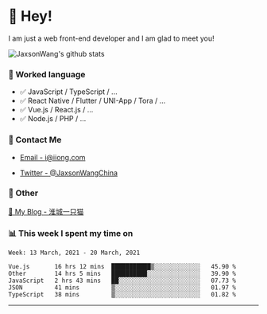 # 👋 Hey!

I am just a web front-end developer and I am glad to meet you!

![JaxsonWang's github stats](https://github-readme-stats.vercel.app/api?username=JaxsonWang&&show_icons=true&&title_color=1abc9c&&icon_color=1abc9c)


### 📝 Worked language

- ✅ JavaScript / TypeScript / ...
- ✅ React Native / Flutter / UNI-App / Tora / ...
- ✅ Vue.js / React.js / ...
- ✅ Node.js / PHP / ...

### 📮 Contact Me

- [Email - i@iiong.com](mailto:i@iiong.com)

- [Twitter - @JaxsonWangChina](https://twitter.com/JaxsonWangChina)

### 🤪 Other

[📌 My Blog - 淮城一只猫](https://iiong.com)

### 📊 This week I spent my time on

<!--START_SECTION:waka-->
```text
Week: 13 March, 2021 - 20 March, 2021

Vue.js       16 hrs 12 mins  ███████████▒░░░░░░░░░░░░░   45.90 % 
Other        14 hrs 5 mins   ██████████░░░░░░░░░░░░░░░   39.90 % 
JavaScript   2 hrs 43 mins   ██░░░░░░░░░░░░░░░░░░░░░░░   07.73 % 
JSON         41 mins         ▒░░░░░░░░░░░░░░░░░░░░░░░░   01.97 % 
TypeScript   38 mins         ▒░░░░░░░░░░░░░░░░░░░░░░░░   01.82 % 
```
<!--END_SECTION:waka-->

---
